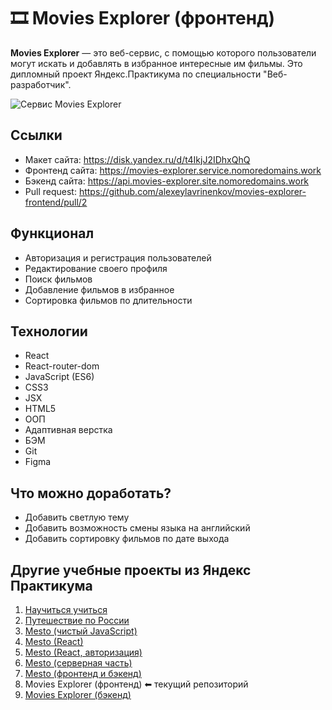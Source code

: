 # 🎞️ Movies Explorer (фронтенд)
**Movies Explorer** — это веб-сервис, с помощью которого пользователи могут искать и добавлять в избранное интересные им фильмы. Это дипломный проект Яндекс.Практикума по специальности "Веб-разработчик".

![Сервис Movies Explorer](https://user-images.githubusercontent.com/100028583/220186543-8d8f2041-47a3-4f82-adc0-31066b84f7ed.png)

## Ссылки
* Макет сайта: https://disk.yandex.ru/d/t4IkjJ2IDhxQhQ
* Фронтенд сайта: https://movies-explorer.service.nomoredomains.work
* Бэкенд сайта: https://api.movies-explorer.site.nomoredomains.work
* Pull request: https://github.com/alexeylavrinenkov/movies-explorer-frontend/pull/2

## Функционал
* Авторизация и регистрация пользователей
* Редактирование своего профиля
* Поиск фильмов
* Добавление фильмов в избранное
* Сортировка фильмов по длительности

## Технологии
* React
* React-router-dom
* JavaScript (ES6)
* CSS3
* JSX
* HTML5
* ООП
* Адаптивная верстка
* БЭМ
* Git
* Figma

## Что можно доработать?
* Добавить светлую тему
* Добавить возможность смены языка на английский
* Добавить сортировку фильмов по дате выхода

## Другие учебные проекты из Яндекс Практикума
1. [Научиться учиться](https://github.com/alexeylavrinenkov/how-to-learn)
2. [Путешествие по России](https://github.com/alexeylavrinenkov/russian-travel)
3. [Mesto (чистый JavaScript)](https://github.com/alexeylavrinenkov/mesto)
4. [Mesto (React)](https://github.com/alexeylavrinenkov/mesto-react)
5. [Mesto (React, авторизация)](https://github.com/alexeylavrinenkov/react-mesto-auth)
6. [Mesto (серверная часть)](https://github.com/alexeylavrinenkov/express-mesto-gha)
7. [Mesto (фронтенд и бэкенд)](https://github.com/alexeylavrinenkov/react-mesto-api-full)
8. Movies Explorer (фронтенд) ⬅ текущий репозиторий
9. [Movies Explorer (бэкенд)](https://github.com/alexeylavrinenkov/movies-explorer-api)
